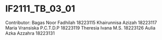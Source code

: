 # IF2111_TB_03_01
Contributor: Bagas Noor Fadhilah 18223115
             Khairunnisa Azizah 18223117
             Maria Vransiska P.C.T.D.P 18223119
             Theresia Ivana M.S. 18223126
             Aulia Azka Azzahra 18223131
